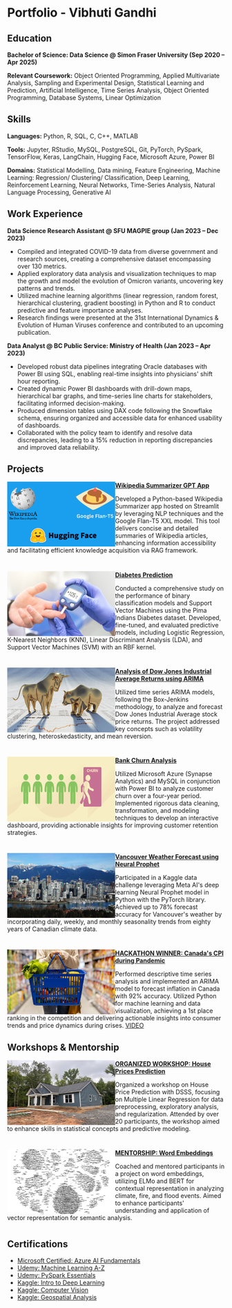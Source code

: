 # Portfolio - Vibhuti Gandhi

## Education

**Bachelor of Science: Data Science @ Simon Fraser University (Sep 2020 – Apr 2025)**

**Relevant Coursework:** Object Oriented Programming, Applied Multivariate Analysis, Sampling and Experimental Design, Statistical Learning and Prediction, Artificial Intelligence, Time Series Analysis, Object Oriented Programming, Database Systems, Linear Optimization

## Skills

**Languages:** Python, R, SQL, C, C++, MATLAB

**Tools:** Jupyter, RStudio, MySQL, PostgreSQL, Git, PyTorch, PySpark, TensorFlow, Keras, LangChain, Hugging Face, Microsoft Azure, Power BI

**Domains:** Statistical Modelling, Data mining, Feature Engineering, Machine Learning: Regression/ Clustering/ Classification, Deep Learning, Reinforcement Learning, Neural Networks, Time-Series Analysis, Natural Language Processing, Generative AI

## Work Experience

**Data Science Research Assistant @ SFU MAGPIE group (Jan 2023 – Dec 2023)**

- Compiled and integrated COVID-19 data from diverse government and research sources, creating a comprehensive dataset encompassing over 130 metrics.
- Applied exploratory data analysis and visualization techniques to map the growth and model the evolution of Omicron variants, uncovering key patterns and trends.
- Utilized machine learning algorithms (linear regression, random forest, hierarchical clustering, gradient boosting) in Python and R to conduct predictive and feature importance analyses.
- Research findings were presented at the 31st International Dynamics & Evolution of Human Viruses conference and contributed to an upcoming publication.

**Data Analyst @ BC Public Service: Ministry of Health (Jan 2023 – Apr 2023)**

- Developed robust data pipelines integrating Oracle databases with Power BI using SQL, enabling real-time insights into physicians' shift hour reporting.
- Created dynamic Power BI dashboards with drill-down maps, hierarchical bar graphs, and time-series line charts for stakeholders, facilitating informed decision-making.
- Produced dimension tables using DAX code following the Snowflake schema, ensuring organized and accessible data for enhanced usability of dashboards.
- Collaborated with the policy team to identify and resolve data discrepancies, leading to a 15% reduction in reporting discrepancies and improved data reliability.

## Projects

<img align="left" width="250" height="150" src="https://github.com/GanVib18/portfolio/blob/main/Images/1.png"> **[Wikipedia Summarizer GPT App](https://github.com/GanVib18/Wikipedia-Summarizer-GPT-App)**

Developed a Python-based Wikipedia Summarizer app hosted on Streamlit by leveraging NLP techniques and the Google Flan-T5 XXL model. This tool delivers concise and detailed summaries of Wikipedia articles, enhancing information accessibility and facilitating efficient knowledge acquisition via RAG framework.

#

<img align="left" width="250" height="150" src="https://github.com/GanVib18/portfolio/blob/main/Images/2.jpg"> **[Diabetes Prediction](https://github.com/GanVib18/Diabetes-Prediction)**

Conducted a comprehensive study on the performance of binary classification models and Support Vector Machines using the Pima Indians Diabetes dataset. Developed, fine-tuned, and evaluated predictive models, including Logistic Regression, K-Nearest Neighbors (KNN), Linear Discriminant Analysis (LDA), and Support Vector Machines (SVM) with an RBF kernel.

# 

<img align="left" width="250" height="150" src="https://github.com/GanVib18/portfolio/blob/main/Images/3.png"> **[Analysis of Dow Jones Industrial Average Returns using ARIMA](https://github.com/GanVib18/Analysis-of-Dow-Jones-Industrial-Average-Returns-using-ARIMA)**
 
Utilized time series ARIMA models, following the Box-Jenkins methodology, to analyze and forecast Dow Jones Industrial Average stock price returns. The project addressed key concepts such as volatility clustering, heteroskedasticity, and mean reversion.

#

<img align="left" width="250" height="150" src="https://github.com/GanVib18/portfolio/blob/main/Images/4.png"> **[Bank Churn Analysis](https://github.com/GanVib18/Bank-Churn-Analysis/tree/main)**

Utilized Microsoft Azure (Synapse Analytics) and MySQL in conjunction with Power BI to analyze customer churn over a four-year period. Implemented rigorous data cleaning, transformation, and modeling techniques to develop an interactive dashboard, providing actionable insights for improving customer retention strategies.

#

<img align="left" width="250" height="150" src="https://github.com/GanVib18/portfolio/blob/main/Images/5.jpg"> **[Vancouver Weather Forecast using Neural Prophet](https://www.kaggle.com/code/vibhutigandhi/vancouver-weather-forecast-using-neural-prophet/notebook)**

Participated in a Kaggle data challenge leveraging Meta AI's deep learning Neural Prophet model in Python with the PyTorch library. Achieved up to 78% forecast accuracy for Vancouver's weather by incorporating daily, weekly, and monthly seasonality trends from eighty years of Canadian climate data.

#

<img align="left" width="250" height="150" src="https://github.com/GanVib18/portfolio/blob/main/Images/6.jpg"> **[HACKATHON WINNER: Canada's CPI during Pandemic](https://github.com/Vancouver-Datajam/CPI/)** 

Performed descriptive time series analysis and implemented an ARIMA model to forecast inflation in Canada with 92% accuracy. Utilized Python for machine learning and data visualization, achieving a 1st place ranking in the competition and delivering actionable insights into consumer trends and price dynamics during crises. [VIDEO](https://www.youtube.com/watch?v=av6l6yLJ8q0)

## Workshops & Mentorship

<img align="left" width="250" height="150" src="https://github.com/GanVib18/portfolio/blob/main/Images/7.jpg"> **[ORGANIZED WORKSHOP: House Prices Prediction](https://github.com/GanVib18/DSSS-Workshop-House-Prices)**

Organized a workshop on House Price Prediction with DSSS, focusing on Multiple Linear Regression for data preprocessing, exploratory analysis, and regularization. Attended by over 20 participants, the workshop aimed to enhance skills in statistical concepts and predictive modeling.

#

<img align="left" width="250" height="150" src="https://github.com/GanVib18/portfolio/blob/main/Images/8.jpg"> **[MENTORSHIP: Word Embeddings](https://github.com/Vancouver-Datajam/Word-Embeddings)** 

Coached and mentored participants in a project on word embeddings, utilizing ELMo and BERT for contextual representation in analyzing climate, fire, and flood events. Aimed to enhance participants' understanding and application of vector representation for semantic analysis.

#

## Certifications 

-  [Microsoft Certified: Azure AI Fundamentals](https://github.com/Vancouver-Datajam/Word-Embeddings)
-  [Udemy: Machine Learning A-Z](https://www.udemy.com/certificate/UC-34b4e8aa-f18a-4be9-acaf-08fc674e4e01/)
-  [Udemy: PySpark Essentials](https://www.udemy.com/certificate/UC-b3dc284a-c077-41db-a293-b659184e76b7/)
-  [Kaggle: Intro to Deep Learning](https://www.kaggle.com/learn/certification/vibhutigandhi/intro-to-deep-learning)
-  [Kaggle: Computer Vision](https://www.kaggle.com/learn/certification/vibhutigandhi/computer-vision)
-  [Kaggle: Geospatial Analysis](https://www.kaggle.com/learn/certification/vibhutigandhi/geospatial-analysis)

